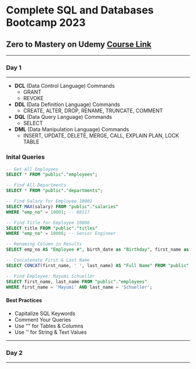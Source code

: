 # Complete SQL and Databases Bootcamp 2023

## Zero to Mastery on Udemy [Course Link](https://www.udemy.com/course/complete-sql-databases-bootcamp-zero-to-mastery/)

--------------------------------------------------------------------------

### Day 1

--------------------------------------------------------------------------

- **DCL** (Data Control Language) Commands
  - GRANT
  - REVOKE
- **DDL** (Data Definition Language) Commands
  - CREATE, ALTER, DROP, RENAME, TRUNCATE, COMMENT
- **DQL** (Data Query Language) Commands
  - SELECT
- **DML** (Data Manipulation Language) Commands
  - INSERT, UPDATE, DELETE, MERGE, CALL, EXPLAIN PLAN, LOCK TABLE

### Inital Queries

```sql
-- Get All Employees
SELECT * FROM "public"."employees";

-- Find All Departments
SELECT * FROM "public"."departments";

-- Find Salary for Employee 10001
SELECT MAX(salary) FROM "public"."salaries"
WHERE "emp_no" = 10001; -- 60117

-- Find Title for Employee 10006
SELECT title FROM "public"."titles"
WHERE "emp_no" = 10006; -- Senior Engineer

-- Renaming Column in Results
SELECT emp_no AS "Employee #", birth_date as "Birthday", first_name as "First Name" FROM "public"."employees";

-- Concatenate First & Last Name
SELECT CONCAT(first_name, ' ', last_name) AS "Full Name" FROM "public"."employees";

-- Find Employee: Mayumi Schueller
SELECT first_name, last_name FROM "public"."employees"
WHERE first_name = 'Mayumi' AND last_name = 'Schueller';
```

#### Best Practices

- Capitalize SQL Keywords
- Comment Your Queries
- Use "" for Tables & Columns
- Use '' for String & Text Values

--------------------------------------------------------------------------

### Day 2

--------------------------------------------------------------------------
